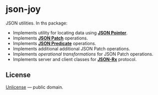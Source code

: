 # json-joy

JSON utilities. In ths package:

- Implements utility for locating data using [__JSON Pointer__][json-pointer].
- Implements [__JSON Patch__][json-patch] operations.
- Implements [__JSON Predicate__][json-predicate] operations.
- Implements additional additional JSON Patch operations.
- Implements *operational transformations* for JSON Patch operations.
- Implements server and client classes for [__JSON-Rx__][json-rx] protocol.

[json-pointer]: https://tools.ietf.org/html/rfc6901
[json-patch]: https://tools.ietf.org/html/rfc6902
[json-predicate]: https://tools.ietf.org/id/draft-snell-json-test-01.html
[json-rx]: https://onp4.com/@vadim/p/gv9z33hjuo

## License

[Unlicense](LICENSE) &mdash; public domain.
